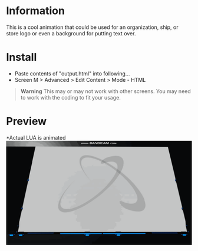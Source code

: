 # Information
This is a cool animation that could be used for an organization, ship, or store logo or even a background for putting text over.

# Install
- Paste contents of "output.html" into following...
- Screen M > Advanced > Edit Content > Mode - HTML

> **Warning**
> This may or may not work with other screens. You may need to work with the coding to fit your usage.

# Preview
*Actual LUA is animated <br>
![Image of Screen](DU-Animated-Atom.gif?raw=true)
